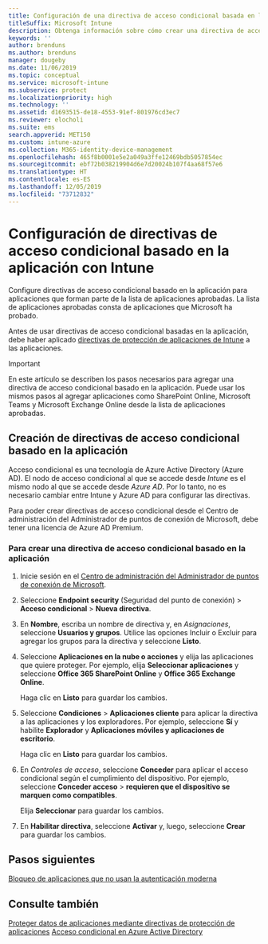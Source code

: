 ```yaml
---
title: Configuración de una directiva de acceso condicional basada en la aplicación con Intune
titleSuffix: Microsoft Intune
description: Obtenga información sobre cómo crear una directiva de acceso condicional basado en la aplicación con Intune.
keywords: ''
author: brenduns
ms.author: brenduns
manager: dougeby
ms.date: 11/06/2019
ms.topic: conceptual
ms.service: microsoft-intune
ms.subservice: protect
ms.localizationpriority: high
ms.technology: ''
ms.assetid: d1693515-de18-4553-91ef-801976cd3ec7
ms.reviewer: elocholi
ms.suite: ems
search.appverid: MET150
ms.custom: intune-azure
ms.collection: M365-identity-device-management
ms.openlocfilehash: 465f8b0001e5e2a049a3ffe12469bdb5057854ec
ms.sourcegitcommit: ebf72b038219904d6e7d20024b107f4aa68f57e6
ms.translationtype: HT
ms.contentlocale: es-ES
ms.lasthandoff: 12/05/2019
ms.locfileid: "73712832"
---
```

# <a name="set-up-app-based-conditional-access-policies-with-intune"></a>Configuración de directivas de acceso condicional basado en la aplicación con Intune

Configure directivas de acceso condicional basado en la aplicación para aplicaciones que forman parte de la lista de aplicaciones aprobadas. La lista de aplicaciones aprobadas consta de aplicaciones que Microsoft ha probado.

Antes de usar directivas de acceso condicional basadas en la aplicación, debe haber aplicado [directivas de protección de aplicaciones de Intune](../apps/app-protection-policies.md) a las aplicaciones.

> [!IMPORTANT]
> En este artículo se describen los pasos necesarios para agregar una directiva de acceso condicional basado en la aplicación. Puede usar los mismos pasos al agregar aplicaciones como SharePoint Online, Microsoft Teams y Microsoft Exchange Online desde la lista de aplicaciones aprobadas.

## <a name="create-app-based-conditional-access-policies"></a>Creación de directivas de acceso condicional basado en la aplicación

Acceso condicional es una tecnología de Azure Active Directory (Azure AD). El nodo de acceso condicional al que se accede desde *Intune* es el mismo nodo al que se accede desde *Azure AD*. Por lo tanto, no es necesario cambiar entre Intune y Azure AD para configurar las directivas.

Para poder crear directivas de acceso condicional desde el Centro de administración del Administrador de puntos de conexión de Microsoft, debe tener una licencia de Azure AD Premium.

### <a name="to-create-an-app-based-conditional-access-policy"></a>Para crear una directiva de acceso condicional basado en la aplicación

1. Inicie sesión en el [Centro de administración del Administrador de puntos de conexión de Microsoft](https://go.microsoft.com/fwlink/?linkid=2109431).

2. Seleccione **Endpoint security** (Seguridad del punto de conexión)  > **Acceso condicional** > **Nueva directiva**.

3. En **Nombre**, escriba un nombre de directiva y, en *Asignaciones*, seleccione **Usuarios y grupos**. Utilice las opciones Incluir o Excluir para agregar los grupos para la directiva y seleccione **Listo**.

4. Seleccione **Aplicaciones en la nube o acciones** y elija las aplicaciones que quiere proteger. Por ejemplo, elija **Seleccionar aplicaciones** y seleccione **Office 365 SharePoint Online** y **Office 365 Exchange Online**.

   Haga clic en **Listo** para guardar los cambios.

5. Seleccione **Condiciones** > **Aplicaciones cliente** para aplicar la directiva a las aplicaciones y los exploradores. Por ejemplo, seleccione **Sí** y habilite **Explorador** y **Aplicaciones móviles y aplicaciones de escritorio**.

   Haga clic en **Listo** para guardar los cambios.

6. En *Controles de acceso*, seleccione **Conceder** para aplicar el acceso condicional según el cumplimiento del dispositivo. Por ejemplo, seleccione **Conceder acceso** > **requieren que el dispositivo se marquen como compatibles**.

   Elija **Seleccionar** para guardar los cambios.

7. En **Habilitar directiva**, seleccione **Activar** y, luego, seleccione **Crear** para guardar los cambios.





## <a name="next-steps"></a>Pasos siguientes
[Bloqueo de aplicaciones que no usan la autenticación moderna](app-modern-authentication-block.md)

## <a name="see-also"></a>Consulte también

[Proteger datos de aplicaciones mediante directivas de protección de aplicaciones](../apps/app-protection-policies.md)
[Acceso condicional en Azure Active Directory](https://docs.microsoft.com/azure/active-directory/active-directory-conditional-access)
